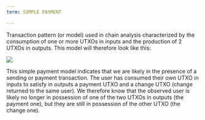 ```yaml
---
term: SIMPLE PAYMENT

---
```

Transaction pattern (or model) used in chain analysis characterized by the consumption of one or more UTXOs in inputs and the production of 2 UTXOs in outputs. This model will therefore look like this:

![](../../dictionnaire/assets/5.webp)

This simple payment model indicates that we are likely in the presence of a sending or payment transaction. The user has consumed their own UTXO in inputs to satisfy in outputs a payment UTXO and a change UTXO (change returned to the same user). We therefore know that the observed user is likely no longer in possession of one of the two UTXOs in outputs (the payment one), but they are still in possession of the other UTXO (the change one).